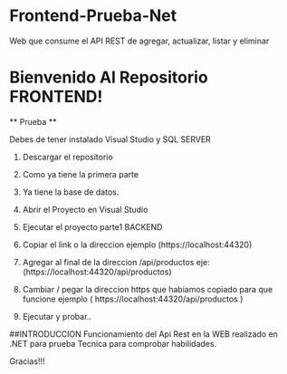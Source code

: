 # Frontend-Prueba-Net
Web que consume el API REST de agregar, actualizar, listar y eliminar

# Bienvenido Al Repositorio FRONTEND!

** Prueba **

Debes de tener instalado Visual Studio y SQL SERVER

1. Descargar el repositorio

2. Como ya tiene la primera parte 
3. Ya tiene la base de datos.
4. Abrir el Proyecto en Visual Studio
5. Ejecutar el proyecto parte1 BACKEND 
6. Copiar el link o la direccion ejemplo (https://localhost:44320)
7. Agregar al final de la direccion /api/productos eje: (https://localhost:44320/api/productos)
8. Cambiar / pegar la direccion https que habiamos copiado para que funcione ejemplo ( https://localhost:44320/api/productos )
9. Ejecutar y probar..

##INTRODUCCION 
Funcionamiento del Api Rest en la WEB realizado en .NET para prueba Tecnica para comprobar habilidades.

Gracias!!!
